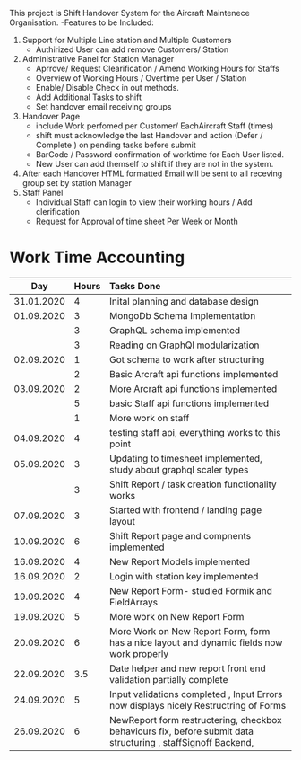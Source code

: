 This project is Shift Handover System for the Aircraft Maintenece Organisation. 
-Features to be Included:
1. Support for Multiple Line station and Multiple Customers
    - Authirized User can add remove Customers/ Station 
2. Administrative Panel for Station Manager
    - Aprrove/ Request Clearification / Amend Working Hours for Staffs
    - Overview of Working Hours / Overtime per User / Station 
    - Enable/ Disable Check in out methods. 
    - Add Additional Tasks to shift
    - Set handover email receiving groups
3. Handover Page
    -  include Work perfomed per Customer/ EachAircraft  Staff (times)
    -  shift must acknowledge the last Handover and action (Defer / Complete ) on pending tasks before submit
    -  BarCode / Password  confirmation of worktime for Each User listed. 
    -  New User can add themself to shift if they are not in the system.
6. After each Handover HTML formatted Email will be sent to all receving group set by station Manager
7. Staff Panel 
    - Individual Staff can login  to view their working hours / Add clerification
    - Request for Approval of time sheet Per Week  or Month
    
# Work Time Accounting

| Day        | Hours| Tasks Done                          |
| :---------:|:-----| :-----------------------------------|
| 31.01.2020 | 4    | Inital planning and database design |
| 01.09.2020 | 3    | MongoDb Schema Implementation       |       
|            | 3    | GraphQL schema  implemented         |
|            | 3    | Reading on GraphQl modularization   |
| 02.09.2020 | 1    | Got schema to work after structuring|
|            | 2    | Basic Arcraft api functions implemented   |
| 03.09.2020 | 2    | More Arcraft api functions implemented   |
|            | 5    | basic Staff api functions implemented     |
|            | 1    | More work on staff |
| 04.09.2020 | 4    | testing staff api, everything works to this point |
| 05.09.2020 | 3    | Updating to timesheet implemented, study about graphql scaler types |
|            | 3    | Shift Report / task creation functionality works | 
|07.09.2020  | 3    | Started with frontend / landing page layout | 
|10.09.2020  | 6    | Shift Report page and compnents implemented |
|16.09.2020  | 4    | New Report Models implemented |
|16.09.2020  | 2    | Login with station key implemented  |
|19.09.2020  | 4    | New Report Form- studied Formik and FieldArrays |
|19.09.2020  | 5    | More work on New Report Form |
|20.09.2020  | 6    | More Work on New Report Form, form has a nice layout and dynamic fields now work properly |
|22.09.2020  | 3.5  | Date helper and new report front end validation partially complete | 
|24.09.2020  | 5    | Input validations completed , Input Errors now displays nicely Restructring of Forms|
|26.09.2020  | 6    | NewReport form restructering, checkbox behaviours fix, before submit data structuring , staffSignoff Backend, 
